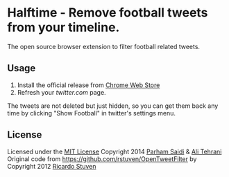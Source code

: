 # Halftime - Remove football tweets from your timeline.

The open source browser extension to filter football related tweets.

## Usage

1. Install the official release from [Chrome Web Store](https://chrome.google.com/webstore/detail/halftime/jadppkpaidfckjkfafggbagpekfepobp) 
1. Refresh your *twitter.com* page.

The tweets are not deleted but just hidden, so you can get them back any time by clicking "Show Football" in twitter's settings menu.

## License

Licensed under the [MIT License](http://creativecommons.org/licenses/MIT/)
Copyright 2014 [Parham Saidi](http://twitter.com/par_ham) & [Ali Tehrani](http://twitter.com/tehranix)
Original code from https://github.com/rstuven/OpenTweetFilter by Copyright 2012 [Ricardo Stuven](mailto:rstuven@gmail.com)
